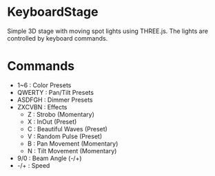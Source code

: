 # KeyboardStage
Simple 3D stage with moving spot lights using THREE.js. The lights are controlled by keyboard commands.

# Commands

* 1~6 : Color Presets
* QWERTY : Pan/Tilt Presets
* ASDFGH : Dimmer Presets
* ZXCVBN : Effects
  * Z : Strobo (Momentary)
  * X : InOut (Preset)
  * C : Beautiful Waves (Preset)
  * V : Random Pulse (Preset)
  * B : Pan Movement (Momentary)
  * N : Tilt Movement (Momentary)
* 9/0 : Beam Angle (-/+)
* -/+ : Speed
